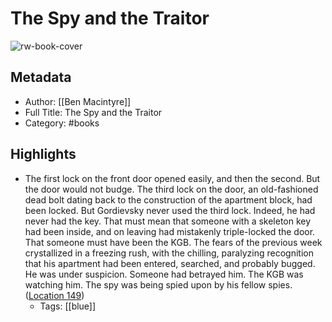 # The Spy and the Traitor

![rw-book-cover](https://images-na.ssl-images-amazon.com/images/I/51aXfsEDF4L._SL200_.jpg)

## Metadata
- Author: [[Ben Macintyre]]
- Full Title: The Spy and the Traitor
- Category: #books

## Highlights
- The first lock on the front door opened easily, and then the second. But the door would not budge. The third lock on the door, an old-fashioned dead bolt dating back to the construction of the apartment block, had been locked. But Gordievsky never used the third lock. Indeed, he had never had the key. That must mean that someone with a skeleton key had been inside, and on leaving had mistakenly triple-locked the door. That someone must have been the KGB. The fears of the previous week crystallized in a freezing rush, with the chilling, paralyzing recognition that his apartment had been entered, searched, and probably bugged. He was under suspicion. Someone had betrayed him. The KGB was watching him. The spy was being spied upon by his fellow spies. ([Location 149](https://readwise.io/to_kindle?action=open&asin=B0782X9PFP&location=149))
    - Tags: [[blue]] 

